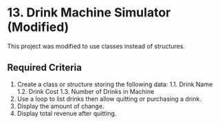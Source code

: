 # 13. Drink Machine Simulator (Modified)
This project was modified to use classes instead of structures.

## Required Criteria
1. Create a class or structure storing the following data:
1.1. Drink Name
1.2. Drink Cost
1.3. Number of Drinks in Machine
2. Use a loop to list drinks then allow quitting or purchasing a drink.
3. Display the amount of change.
3. Display total revenue after quitting.

